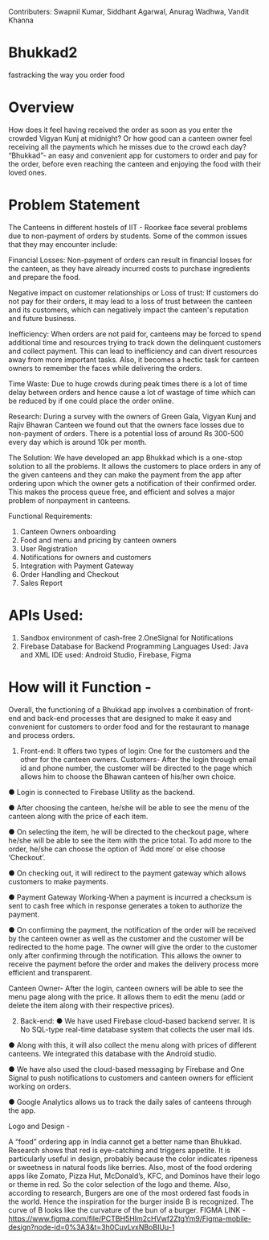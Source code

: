 Contributers: Swapnil Kumar, Siddhant Agarwal, Anurag Wadhwa, Vandit Khanna
# Bhukkad2
fastracking the way you order food
# Overview 
How does it feel having received the order as soon as you enter the crowded Vigyan Kunj at midnight?
Or how good can a canteen owner feel receiving all the payments which he misses due to the crowd each day?
“Bhukkad”- an easy and convenient app for customers to order and pay for the order, before even reaching the canteen and enjoying the food with their loved ones.

# Problem Statement
The Canteens in different hostels of IIT - Roorkee face several problems due to non-payment of orders by students. Some of the common issues that they may encounter include:

Financial Losses: Non-payment of orders can result in financial losses for the canteen, as they have already incurred costs to purchase ingredients and prepare the food.

Negative impact on customer relationships or Loss of trust: If customers do not pay for their orders, it may lead to a loss of trust between the canteen and its customers, which can negatively impact the canteen's reputation and future business.

Inefficiency: When orders are not paid for, canteens may be forced to spend additional time and resources trying to track down the delinquent customers and collect payment. This can lead to inefficiency and can divert resources away from more important tasks. Also, it becomes a hectic task for canteen owners to remember the faces while delivering the orders.

Time Waste: Due to huge crowds during peak times there is a lot of time delay between orders and hence cause a lot of wastage of time which can be reduced by if one could place the order online.

Research: During a survey with the owners of Green Gala, Vigyan Kunj and Rajiv Bhawan Canteen we found out that the owners face losses due to non-payment of orders. There is a potential loss of around Rs 300-500 every day which is around 10k per month.


The Solution: We have developed an app Bhukkad which is a one-stop solution to all the problems. It allows the customers to place orders in any of the given canteens and they can make the payment from the app after ordering upon which the owner gets a notification of their confirmed order. This makes the process queue free, and efficient and solves a major problem of nonpayment in canteens.


Functional Requirements:
1. Canteen Owners onboarding 
2. Food and menu and pricing by canteen owners
3. User Registration 
4. Notifications for owners and customers  
5. Integration with Payment Gateway 
6. Order Handling and Checkout
7. Sales Report

# APIs Used: 
1. Sandbox environment of cash-free
2.OneSignal for Notifications 
3. Firebase Database for Backend
Programming Languages Used: Java and XML
IDE used: Android Studio, Firebase, Figma


# How will it Function - 
Overall, the functioning of a Bhukkad app involves a combination of front-end and back-end processes that are designed to make it easy and convenient for customers to order food and for the restaurant to manage and process orders.
1.	Front-end: It offers two types of login: One for the customers and the other for the canteen owners. 
Customers- After the login through email id and phone number, the customer will be directed to the page which allows him to choose the Bhawan canteen of his/her own choice. 

●	Login is connected to Firebase Utility as the backend.

●	After choosing the canteen, he/she will be able to see the menu of the canteen along with the price of each item. 

●	On selecting the item, he will be directed to the checkout page, where he/she will be able to see the item with the price total. To add more to the order, he/she can choose the option of ‘Add more’ or else choose ‘Checkout’.

●	On checking out, it will redirect to the payment gateway which allows customers to make payments.

●	Payment Gateway Working-When a payment is incurred a checksum is sent to cash free which in response generates a token to authorize the payment.

●	On confirming the payment, the notification of the order will be received by the canteen owner as well as the customer and the customer will be redirected to the home page.
The owner will give the order to the customer only after confirming through the notification. This allows the owner to receive the payment before the order and makes the delivery process more efficient and transparent. 

Canteen Owner-  After the login, canteen owners will be able to see the menu page along with the price. It allows them to edit the menu (add or delete the item along with their respective prices). 


2.	Back-end: 
●	We have used Firebase cloud-based backend server. It is No SQL-type real-time database system that collects the user mail ids. 

●	Along with this, it will also collect the menu along with prices of different canteens. We integrated this database with the Android studio. 

●	We have also used the cloud-based messaging by Firebase and One Signal to push notifications to customers and canteen owners for efficient working on orders.

●	Google Analytics allows us to track the daily sales of canteens through the app.



Logo and Design - 

A “food” ordering app in India cannot get a better name than Bhukkad. 
Research shows that red is eye-catching and triggers appetite. It is particularly useful in design, probably because the color indicates ripeness or sweetness in natural foods like berries. Also, most of the food ordering apps like Zomato, Pizza Hut, McDonald’s, KFC, and Dominos have their logo or theme in red. So the color selection of the logo and theme. 
Also, according to research, Burgers are one of the most ordered fast foods in the world. Hence the inspiration for the burger inside B is recognized. The curve of B looks like the curvature of the bun of a burger. 
FIGMA LINK - https://www.figma.com/file/PCTBH5HIm2cHVwf2ZtgYm9/Figma-mobile-design?node-id=0%3A3&t=3h0CuvLvxNBoBIUu-1

